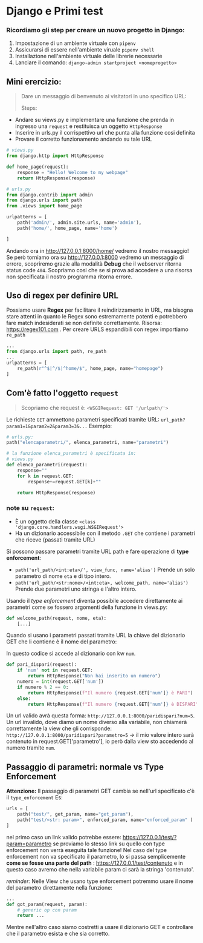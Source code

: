 # Django e Primi test

### Ricordiamo gli step per creare un nuovo progetto in Django:

1. Impostazione di un ambiente virtuale con `pipenv`
2. Assicurarsi di essere nell'ambiente viruale `pipenv shell`
3. Installazione nell'ambiente virtuale delle librerie necessarie
4. Lanciare il comando: `django-admin startproject <nomeprogetto>`

## Mini erercizio:

> Dare un messaggio di benvenuto ai visitatori in uno specifico URL:
>
> Steps:

- Andare su views.py e implementare una funzione che prenda in ingresso una `request` e restituisca un oggetto `HttpResponse`
- Inserire in urls.py il corrispettivo url che punta alla funzione cosi definita
- Provare il corretto funzionamento andando su tale URL

```python
# views.py
from django.http import HttpResponse

def home_page(request):
    response = "Hello! Welcome to my webpage"
    return HttpResponse(response)
```

```python
# urls.py
from django.contrib import admin
from django.urls import path
from .views import home_page

urlpatterns = [
    path('admin/', admin.site.urls, name='admin'),
    path('home/', home_page, name='home')

]
```

Andando ora in http://127.0.0.1:8000/home/ vedremo il nostro messaggio!
Se però torniamo ora su http://127.0.0.1:8000 vedremo un messaggio di errore, scopriremo grazie alla modalità **Debug** che il webserver ritorna status code `404`.
Scopriamo cosi che se si prova ad accedere a una risorsa non specificata il nostro programma ritorna errore.

## Uso di regex per definire URL

Possiamo usare **Regex** per facilitare il reindirizzamento in URL, ma bisogna stare attenti in quanto le Regex sono estremamente potenti e potrebbero fare match indesiderati se non definite correttamente.
Risorsa: https://regex101.com .
Per creare URLS espandibili con regex importiamo `re_path`

```python
...
from django.urls import path, re_path
...
urlpatterns = [
    re_path(r"^$|^/$|^home/$", home_page, name="homepage")
]
```

## Com'è fatto l'oggetto `request`

> Scopriamo che request è: `<WSGIRequest: GET '/urlpath/'>`

Le richieste `GET` ammettono parametri specificati tramite URL:
`url_path?param1=1&param2=2&param3=3&...`
Esempio:

```python
# urls.py:
path("elencaparametri/", elenca_parametri, name="parametri")

# la funzione elenca_parametri è specificata in:
# views.py
def elenca_parametri(request):
    response=""
    for k in request.GET:
        response+=request.GET[k]+""

    return HttpResponse(response)

```

### note su `request`:

- È un oggetto della classe `<class 'django.core.handlers.wsgi.WSGIRequest'>`
- Ha un dizionario accessibile con il metodo `.GET` che contiene i parametri che riceve (passati tramite URL)

Si possono passare parametri tramite URL path e fare operazione di **type enforcement**:

- `path('url_path/<int:eta>/', view_func, name='alias')` Prende un solo parametro di nome `eta` e di tipo intero.
- `path('url_path/<str:nome>/<int:eta>, welcome_path, name='alias')` Prende due parametri uno stringa e l'altro intero.

Usando il _type enforcement_ diventa possibile accedere direttamente ai parametri come se fossero argomenti della funzione in views.py:

```python
def welcome_path(request, nome, eta):
    [...]
```

Quando si usano i parametri passati tramite URL la chiave del dizionario GET che li contiene è il nome del parametro:

In questo codice si accede al dizionario con kw `num`.

```python
def pari_dispari(request):
    if 'num' not in request.GET:
        return HttpResponse("Non hai inserito un numero")
    numero = int(request.GET['num'])
    if numero % 2 == 0:
        return HttpResponse(f"Il numero {request.GET['num']} è PARI")
    else:
        return HttpResponse(f"Il numero {request.GET['num']} è DISPARI")
```

Un url valido avrà questa forma: `http://127.0.0.1:8000/paridispari?num=5`.
Un url invalido, dove diamo un nome diverso alla variabile, non chiamerà correttamente la view che gli corrisponde: `http://127.0.0.1:8000/paridispari?parametro=5` $\rightarrow$ il mio valore intero sarà contenuto in request.GET['parametro'], io però dalla view sto accedendo al numero tramite `num`.

## Passaggio di parametri: normale vs Type Enforcement

**Attenzione:** Il passaggio di parametri GET cambia se nell'url specificato c'è il `type_enforcement`
Es:

```python
urls = [
    path("test/", get_param, name="get_param"),
    path("test/<str: param>", enforced_param, name="enforced_param" )
]
```

nel primo caso un link valido potrebbe essere: https://127.0.0.1/test/?param=parametro
se proviamo lo stesso link su quello con type enforcement non verrà eseguita tale funzione! Nel caso del type enforcement non va specificato il parametro, lo si passa semplicemente **come se fosse una parte del path** : https://127.0.0.1/test/contenuto e in questo caso avremo che nella variabile param ci sarà la stringa 'contenuto'.

_reminder:_ Nelle View che usano type enforcement potremmo usare il nome del parametro direttamente nella funzione:

```python
...
def got_param(request, param):
    # generic op con param
    return ...
```

Mentre nell'altro caso siamo costretti a usare il dizionario GET e controllare che il parametro esista e che sia corretto.
